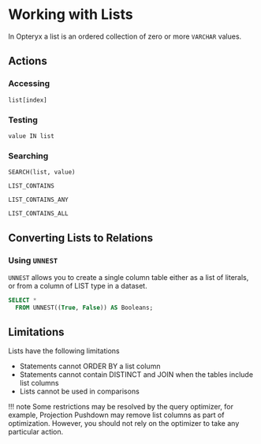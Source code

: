 # Working with Lists

In Opteryx a list is an ordered collection of zero or more `VARCHAR` values.

## Actions

### Accessing

~~~
list[index]
~~~

### Testing

~~~
value IN list
~~~

### Searching

~~~
SEARCH(list, value)
~~~
~~~
LIST_CONTAINS   
~~~
~~~
LIST_CONTAINS_ANY   
~~~
~~~
LIST_CONTAINS_ALL
~~~

## Converting Lists to Relations

### Using `UNNEST`

`UNNEST` allows you to create a single column table either as a list of literals, or from a column of LIST type in a dataset.

~~~sql
SELECT * 
  FROM UNNEST((True, False)) AS Booleans;
~~~

## Limitations

Lists have the following limitations

- Statements cannot ORDER BY a list column
- Statements cannot contain DISTINCT and JOIN when the tables include list columns
- Lists cannot be used in comparisons

!!! note
    Some restrictions may be resolved by the query optimizer, for example, Projection Pushdown may remove list columns as part of optimization. However, you should not rely on the optimizer to
    take any particular action.